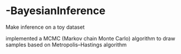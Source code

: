 # -BayesianInference

Make inference on a toy dataset

implemented a MCMC (Markov chain Monte Carlo) algorithm to draw samples
based on Metropolis–Hastings algorithm
